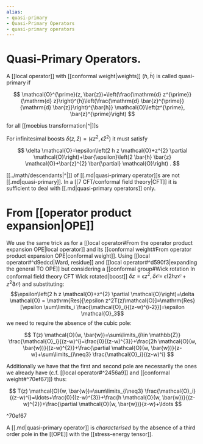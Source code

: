 ```yaml
---
alias:
- quasi-primary
- Quasi-Primary Operators
- quasi-primary operators
---
```

# Quasi-Primary Operators.
A [[local operator]] with [[conformal weight|weights]] $(h, \bar{h})$ is called quasi-primary if

$$
\mathcal{O}^{\prime}(z, \bar{z})=\left(\frac{\mathrm{d} z^{\prime}}{\mathrm{d} z}\right)^{h}\left(\frac{\mathrm{d} \bar{z}^{\prime}}{\mathrm{d} \bar{z}}\right)^{\bar{h}} \mathcal{O}\left(z^{\prime}, \bar{z}^{\prime}\right)
$$

for all [[moebius transformation|^|]]s


For infinitesimal boosts $\delta(z, \bar{z})=\left(\epsilon z^{2}, \bar{\epsilon} \bar{z}^{2}\right)$ it must satisfy

$$
\delta \mathcal{O}=\epsilon\left(2 h z \mathcal{O}+z^{2} \partial \mathcal{O}\right)+\bar{\epsilon}\left(2 \bar{h} \bar{z} \mathcal{O}+\bar{z}^{2} \bar{\partial} \mathcal{O}\right) .
$$

[[../math/descendants|^|]] of [[.md|quasi-primary operator]]s are not [[.md|quasi-primary]]. In a [[7 CFT/conformal field theory|CFT]] it is sufficient to deal with [[.md|quasi-primary operators]] only.


# From [[operator product expansion|OPE]]

We use the same trick as for a [[local operator#From the operator product expansion OPE|local operator]] and its [[conformal weight#From operator product expansion OPE|conformal weight]]. Using [[local operator#^d9edcd|Ward, residue]] and [[local operator#^d590f3|expanding the general TO OPE]] but considering  a [[conformal group#Wick rotation In conformal field theory CFT Wick rotated|boost]] $\delta z=\epsilon z^{2}, \delta \mathcal{O}=$ $\epsilon\left(2 h z \mathcal{O}+z^{2} \partial \mathcal{O}\right)$ and substituting:
$$\epsilon\left(2 h z \mathcal{O}+z^{2} \partial \mathcal{O}\right)=\delta \mathcal{O} = \mathrm{Res}[\epsilon z^2T(z)\mathcal{O}]=\mathrm{Res}[\epsilon \sum\limits_i \frac{\mathcal{O}_i}{(z-w)^{i-2}}]=\epsilon \mathcal{O}_3$$we need to require the absence of the cubic pole:

$$
T(z) \mathcal{O}(w, \bar{w})=\sum\limits_{i\in \mathbb{Z}} \frac{\mathcal{O}_i}{(z-w)^i}=\frac{0}{(z-w)^{3}}+\frac{2h \mathcal{O}(w, \bar{w})}{(z-w)^{2}}+\frac{\partial \mathcal{O}(w, \bar{w})}{z-w}+\sum\limits_{i\neq3} \frac{\mathcal{O}_i}{(z-w)^i}
$$


Additionally we have that the first and second pole are necessarily the ones we already have (c.f. [[local operator#^2456a9]] and [[conformal weight#^70ef67]]) thus: 

$$
T(z) \mathcal{O}(w, \bar{w})=\sum\limits_{i\neq3} \frac{\mathcal{O}_i}{(z-w)^i}=\ldots+\frac{0}{(z-w)^{3}}+\frac{h \mathcal{O}(w, \bar{w})}{(z-w)^{2}}+\frac{\partial \mathcal{O}(w, \bar{w})}{z-w}+\ldots
$$


^70ef67

A [[.md|quasi-primary operator]] is *characterised* by the absence of a third order pole in the [[OPE]] with the [[stress-energy tensor]].

